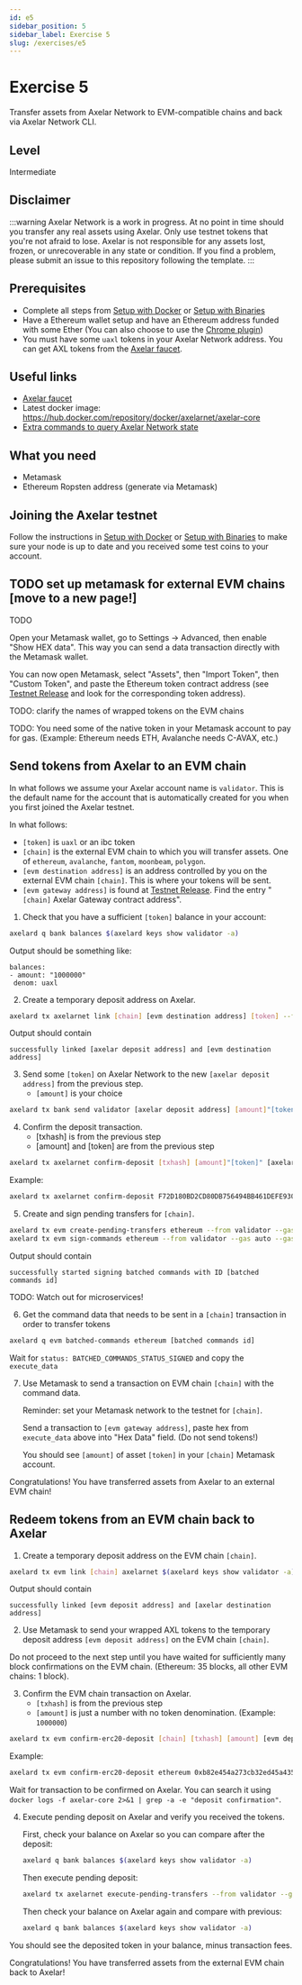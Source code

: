 ```yaml
---
id: e5
sidebar_position: 5
sidebar_label: Exercise 5
slug: /exercises/e5
---
```

# Exercise 5
Transfer assets from Axelar Network to EVM-compatible chains and back via Axelar Network CLI.

## Level
Intermediate

## Disclaimer
:::warning
Axelar Network is a work in progress. At no point in time should you transfer any real assets using Axelar. Only use testnet tokens that you're not afraid to lose. Axelar is not responsible for any assets lost, frozen, or unrecoverable in any state or condition. If you find a problem, please submit an issue to this repository following the template.
:::

## Prerequisites
- Complete all steps from [Setup with Docker](/setup-docker) or [Setup with Binaries](/setup-binaries)
- Have a Ethereum wallet setup and have an Ethereum address funded with some Ether (You can also choose to use the [Chrome plugin](https://chrome.google.com/webstore/detail/mew-cx/nlbmnnijcnlegkjjpcfjclmcfggfefdm?hl=en))
- You must have some `uaxl` tokens in your Axelar Network address. You can get AXL tokens from the [Axelar faucet](http://faucet.testnet.axelar.dev/).

## Useful links
- [Axelar faucet](http://faucet.testnet.axelar.dev/)
- Latest docker image: https://hub.docker.com/repository/docker/axelarnet/axelar-core
- [Extra commands to query Axelar Network state](/extra-commands)

## What you need
- Metamask
- Ethereum Ropsten address (generate via Metamask)

## Joining the Axelar testnet

Follow the instructions in [Setup with Docker](/setup-docker) or [Setup with Binaries](/setup-binaries) to make sure your node is up to date and you received some test coins to your account.

## TODO set up metamask for external EVM chains [move to a new page!]

TODO

Open your Metamask wallet, go to Settings -> Advanced, then enable "Show HEX data". This way you can send a data transaction directly with the Metamask wallet.

You can now open Metamask, select "Assets", then "Import Token", then "Custom Token", and paste the Ethereum token contract address (see [Testnet Release](/testnet-releases) and look for the corresponding token address).

TODO: clarify the names of wrapped tokens on the EVM chains

TODO: You need some of the native token in your Metamask account to pay for gas.  (Example: Ethereum needs ETH, Avalanche needs C-AVAX, etc.)

## Send tokens from Axelar to an EVM chain

In what follows we assume your Axelar account name is `validator`.  This is the default name for the account that is automatically created for you when you first joined the Axelar testnet.

In what follows:
* `[token]` is `uaxl` or an ibc token
* `[chain]` is the external EVM chain to which you will transfer assets.  One of `ethereum`, `avalanche`, `fantom`, `moonbeam`, `polygon`.
* `[evm destination address]` is an address controlled by you on the external EVM chain `[chain]`.  This is where your tokens will be sent.
* `[evm gateway address]` is found at [Testnet Release](/resources/testnet-releases.md).  Find the entry "`[chain]` Axelar Gateway contract address".

1. Check that you have a sufficient `[token]` balance in your account:
```bash
axelard q bank balances $(axelard keys show validator -a)
```
Output should be something like:
```
balances:
- amount: "1000000"
 denom: uaxl
```

2. Create a temporary deposit address on Axelar.

```bash
axelard tx axelarnet link [chain] [evm destination address] [token] --from validator
```
Output should contain
```
successfully linked [axelar deposit address] and [evm destination address]
```

3. Send some `[token]` on Axelar Network to the new `[axelar deposit address]` from the previous step.
    * `[amount]` is your choice
```bash
axelard tx bank send validator [axelar deposit address] [amount]"[token]"
```

4. Confirm the deposit transaction.
    * [txhash] is from the previous step
    * [amount] and [token] are from the previous step
```bash
axelard tx axelarnet confirm-deposit [txhash] [amount]"[token]" [axelar deposit address] --from validator
```
Example:
```bash
axelard tx axelarnet confirm-deposit F72D180BD2CD80DB756494BB461DEFE93091A116D703982E91AC2418EC660752 1000000uaxl axelar1gmwk28m33m3gfcc6kr32egf0w8g6k7fvppspue --from validator
```

5. Create and sign pending transfers for `[chain]`.
```bash
axelard tx evm create-pending-transfers ethereum --from validator --gas auto --gas-adjustment 1.2
axelard tx evm sign-commands ethereum --from validator --gas auto --gas-adjustment 1.2
```
Output should contain
```
successfully started signing batched commands with ID [batched commands id]
```
TODO: Watch out for microservices!

6. Get the command data that needs to be sent in a `[chain]` transaction in order to transfer tokens
```bash
axelard q evm batched-commands ethereum [batched commands id]
```
Wait for `status: BATCHED_COMMANDS_STATUS_SIGNED` and copy the `execute_data`

7. Use Metamask to send a transaction on EVM chain `[chain]` with the command data.

    Reminder: set your Metamask network to the testnet for `[chain]`.  

    Send a transaction to `[evm gateway address]`, paste hex from `execute_data` above into "Hex Data" field.  (Do not send tokens!)

    You should see `[amount]` of asset `[token]` in your `[chain]` Metamask account.
    
Congratulations!  You have transferred assets from Axelar to an external EVM chain!

## Redeem tokens from an EVM chain back to Axelar

1. Create a temporary deposit address on the EVM chain `[chain]`.
```bash
axelard tx evm link [chain] axelarnet $(axelard keys show validator -a) [token] --from validator
```
Output should contain
```
successfully linked [evm deposit address] and [axelar destination address]
```

2. Use Metamask to send your wrapped AXL tokens to the temporary deposit address `[evm deposit address]` on the EVM chain `[chain]`.

Do not proceed to the next step until you have waited for sufficiently many block confirmations on the EVM chain.  (Ethereum: 35 blocks, all other EVM chains: 1 block).

3. Confirm the EVM chain transaction on Axelar.
    * `[txhash]` is from the previous step
    * `[amount]` is just a number with no token denomination.  (Example: `1000000`)
```bash
axelard tx evm confirm-erc20-deposit [chain] [txhash] [amount] [evm deposit address] --from validator
```
Example:
```bash
axelard tx evm confirm-erc20-deposit ethereum 0xb82e454a273cb32ed45a435767982293c12bf099ba419badc0a728e731f5825e 1000000 0x5CFEcE3b659e657E02e31d864ef0adE028a42a8E --from validator
```
Wait for transaction to be confirmed on Axelar.
You can search it using `docker logs -f axelar-core 2>&1 | grep -a -e "deposit confirmation"`.

4. Execute pending deposit on Axelar and verify you received the tokens.

    First, check your balance on Axelar so you can compare after the deposit:
    ```bash
    axelard q bank balances $(axelard keys show validator -a)
    ```
    Then execute pending deposit:
    ```bash
    axelard tx axelarnet execute-pending-transfers --from validator --gas auto --gas-adjustment 1.2
    ```
    Then check your balance on Axelar again and compare with previous:
    ```bash
    axelard q bank balances $(axelard keys show validator -a)
    ```
You should see the deposited token in your balance, minus transaction fees.

Congratulations!  You have transferred assets from the external EVM chain back to Axelar!
